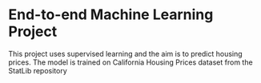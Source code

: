# End-to-end Machine Learning Project
This project uses supervised learning  and the aim is to predict housing prices.
The model is trained on California Housing Prices dataset from the StatLib repository
